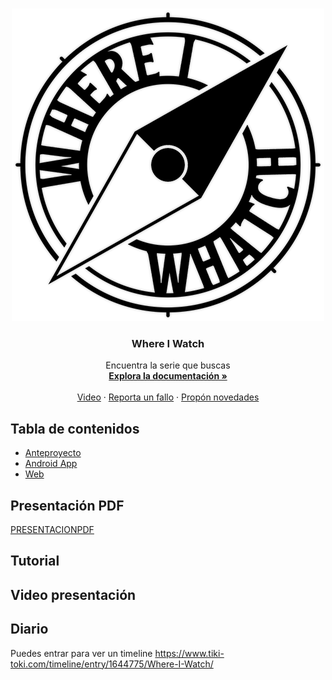 

<br />
<p align="center">
  <a href="https://github.com/othneildrew/Best-README-Template">
    <img src="/Logo.png" alt="Logo" width="500" height="500">
  </a>

  <h3 align="center">Where I Watch</h3>

  <p align="center">
    Encuentra la serie que buscas
    <br />
    <a href="https://github.com/BeTheVal/WhereIWatch/edit/main/README.md"><strong>Explora la documentación »</strong></a>
    <br />
    <br />
    <a href="https://github.com/BeTheVal/WhereIWatch/edit/main/README.md">Video</a>
    ·
    <a href="https://github.com/BeTheVal/WhereIWatch/issues">Reporta un fallo</a>
    ·
    <a href="https://github.com/BeTheVal/WhereIWatch/issues">Propón novedades</a>
  </p>
</p>  


<!-- TABLE OF CONTENTS -->
## Tabla de contenidos
* [Anteproyecto](https://github.com/BeTheVal/WhereIWatch/tree/main/WIW%20Anteproyecto)
* [Android App](https://github.com/BeTheVal/WhereIWatch/tree/main/WIW%20Android)
* [Web](https://github.com/BeTheVal/WhereIWatch/tree/main/WIW%20Web)

## Presentación PDF
[PRESENTACIONPDF](https://github.com/BeTheVal/WhereIWatch/blob/main/WIW_Presentation.pdf)

## Tutorial

## Video presentación


## Diario
Puedes entrar para ver un timeline
https://www.tiki-toki.com/timeline/entry/1644775/Where-I-Watch/

